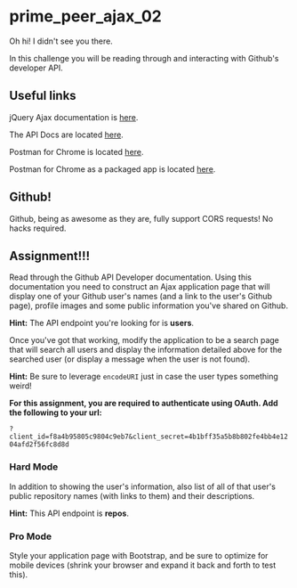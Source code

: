 # prime_peer_ajax_02
Oh hi! I didn't see you there.

In this challenge you will be reading through and interacting with Github's developer API.

## Useful links

jQuery Ajax documentation is [here](http://api.jquery.com/jquery.ajax/).

The API Docs are located [here](https://developer.github.com/v3/).

Postman for Chrome is located [here](https://chrome.google.com/webstore/detail/postman-rest-client/fdmmgilgnpjigdojojpjoooidkmcomcm?hl=en).

Postman for Chrome as a packaged app is located [here](https://chrome.google.com/webstore/detail/postman-rest-client-packa/fhbjgbiflinjbdggehcddcbncdddomop?hl=en).

## Github!

Github, being as awesome as they are, fully support CORS requests! No hacks required.


## Assignment!!!

Read through the Github API Developer documentation. Using this documentation you need to construct an Ajax application page that will display one of your Github user's names (and a link to the user's Github page), profile images and some public information you've shared on Github.

**Hint:** The API endpoint you're looking for is **users**.

Once you've got that working, modify the application to be a search page that will search all users and display the information detailed above for the searched user (or display a message when the user is not found). 

**Hint:** Be sure to leverage `encodeURI` just in case the user types something weird! 

**For this assignment, you are required to authenticate using OAuth. Add the following to your url:**

`?client_id=f8a4b95805c9804c9eb7&client_secret=4b1bff35a5b8b802fe4bb4e1204afd2f56fc8d8d`

### Hard Mode

In addition to showing the user's information, also list of all of that user's public repository names (with links to them) and their descriptions.

**Hint:** This API endpoint is **repos**.

### Pro Mode

Style your application page with Bootstrap, and be sure to optimize for mobile devices (shrink your browser and expand it back and forth to test this).
